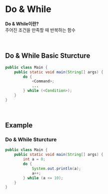 # Do & While
**Do & While이란?** <br>
주어진 조건을 만족할 때 반복하는 함수

<br>

## Do & While Basic Sturcture

```java
public class Main {
    public static void main(String[] args) {
        do {
            <Command>;
            ...
        } while (<Condition>);
    }
}
``` 

<br>

## Example
### Do & While Sturcture
```java
public class Main {
    public static void main(String[] args) {
        int a = 0;
        do {
            System.out.println(a);
            a++;
        } while (a <= 10);
    }
}
```